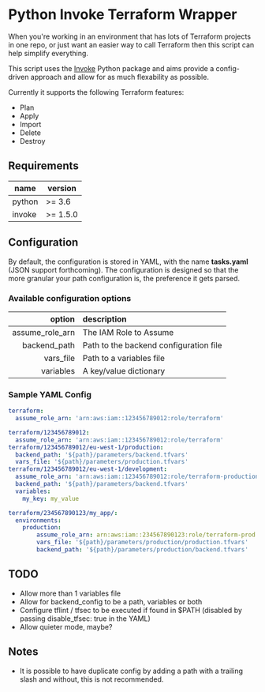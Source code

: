 

# Python Invoke Terraform Wrapper

When you're working in an environment that has lots of Terraform projects in one repo, or just want an easier way to call Terraform then this script can help simplify everything.

This script uses the [Invoke](https://pypi.org/project/invoke/) Python package and aims provide a config-driven approach and allow for as much flexability as possible.

Currently it supports the following Terraform features:
* Plan
* Apply
* Import
* Delete
* Destroy

## Requirements
 name   | version
 ------ | -------
 python | >= 3.6
 invoke | >= 1.5.0

## Configuration

By default, the configuration is stored in YAML, with the name **tasks.yaml** (JSON support forthcoming). The configuration is designed so that the more granular your path configuration is, the preference it gets parsed.

### Available configuration options
option | description
-----: | :----------
assume_role_arn | The IAM Role to Assume
backend_path | Path to the backend configuration file
vars_file | Path to a variables file
variables | A key/value dictionary

### Sample YAML Config
```yaml
terraform:
  assume_role_arn: 'arn:aws:iam::123456789012:role/terraform'

terraform/123456789012:
  assume_role_arn: 'arn:aws:iam::123456789012:role/terraform'
terraform/123456789012/eu-west-1/production:
  backend_path: '${path}/parameters/backend.tfvars'
  vars_file: '${path}/parameters/production.tfvars'
terraform/123456789012/eu-west-1/development:
  assume_role_arn: 'arn:aws:iam::123456789012:role/terraform-production'
  backend_path: '${path}/parameters/backend.tfvars'
  variables:
    my_key: my_value

terraform/234567890123/my_app/:
  environments:
    production:
        assume_role_arn: arn:aws:iam::234567890123:role/terraform-prod
        vars_file: '${path}/parameters/production/production.tfvars'
        backend_path: '${path}/parameters/production/backend.tfvars'
```

## TODO
* Allow more than 1 variables file
* Allow for backend_config to be a path, variables or both
* Configure tflint / tfsec to be executed if found in $PATH (disabled by passing disable_tfsec: true in the YAML)
* Allow quieter mode, maybe?

## Notes
* It is possible to have duplicate config by adding a path with a trailing slash and without, this is not recommended.
